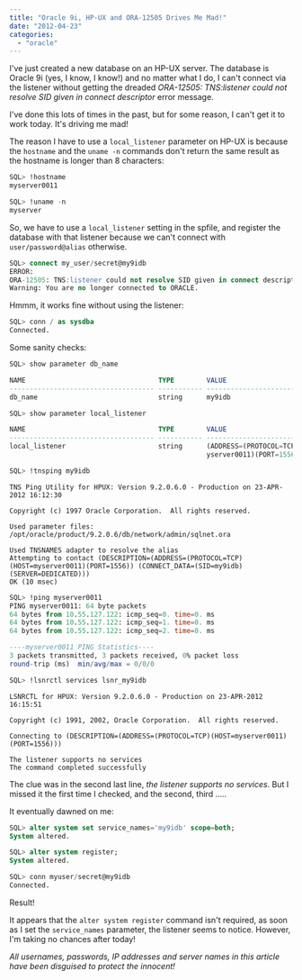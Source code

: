```yaml
---
title: "Oracle 9i, HP-UX and ORA-12505 Drives Me Mad!"
date: "2012-04-23"
categories: 
  - "oracle"
---
```


I've just created a new database on an HP-UX server. The database is Oracle 9i (yes, I know, I know!) and no matter what I do, I can't connect via the listener without getting the dreaded _ORA-12505: TNS:listener could not resolve SID given in connect descriptor_ error message.

I've done this lots of times in the past, but for some reason, I can't get it to work today. It's driving me mad!

The reason I have to use a `local_listener` parameter on HP-UX is because the `hostname` and the `uname -n` commands don't return the same result as the hostname is longer than 8 characters:

```sql
SQL> !hostname
myserver0011

SQL> !uname -n
myserver
```

So, we have to use a `local_listener` setting in the spfile, and register the database with that listener because we can't connect with `user/password@alias` otherwise.

```sql
SQL> connect my_user/secret@my9idb
ERROR:
ORA-12505: TNS:listener could not resolve SID given in connect descriptor
Warning: You are no longer connected to ORACLE.
```

Hmmm, it works fine without using the listener:

```sql
SQL> conn / as sysdba
Connected.
```

Some sanity checks:

```sql
SQL> show parameter db_name

NAME                                 TYPE        VALUE
------------------------------------ ----------- ------------------------------
db_name                              string      my9idb

SQL> show parameter local_listener

NAME                                 TYPE        VALUE
------------------------------------ ----------- ------------------------------
local_listener                       string      (ADDRESS=(PROTOCOL=TCP)(HOST=m
                                                 yserver0011)(PORT=1556))

SQL> !tnsping my9idb
```
```text
TNS Ping Utility for HPUX: Version 9.2.0.6.0 - Production on 23-APR-2012 16:12:30

Copyright (c) 1997 Oracle Corporation.  All rights reserved.

Used parameter files:
/opt/oracle/product/9.2.0.6/db/network/admin/sqlnet.ora

Used TNSNAMES adapter to resolve the alias
Attempting to contact (DESCRIPTION=(ADDRESS=(PROTOCOL=TCP)(HOST=myserver0011)(PORT=1556)) (CONNECT_DATA=(SID=my9idb)(SERVER=DEDICATED)))
OK (10 msec)
```

```sql
SQL> !ping myserver0011
PING myserver0011: 64 byte packets
64 bytes from 10.55.127.122: icmp_seq=0. time=0. ms
64 bytes from 10.55.127.122: icmp_seq=1. time=0. ms
64 bytes from 10.55.127.122: icmp_seq=2. time=0. ms

----myserver0011 PING Statistics----
3 packets transmitted, 3 packets received, 0% packet loss 
round-trip (ms)  min/avg/max = 0/0/0
```

```sql
SQL> !lsnrctl services lsnr_my9idb
```
```text
LSNRCTL for HPUX: Version 9.2.0.6.0 - Production on 23-APR-2012 16:15:51

Copyright (c) 1991, 2002, Oracle Corporation.  All rights reserved.

Connecting to (DESCRIPTION=(ADDRESS=(PROTOCOL=TCP)(HOST=myserver0011)(PORT=1556)))

The listener supports no services
The command completed successfully
```
The clue was in the second last line, _the listener supports no services_. But I missed it the first time I checked, and the second, third .....

It eventually dawned on me:

```sql
SQL> alter system set service_names='my9idb' scope=both;
System altered.

SQL> alter system register;
System altered.

SQL> conn myuser/secret@my9idb
Connected.
```

Result!

It appears that the `alter system register` command isn't required, as soon as I set the `service_names` parameter, the listener seems to notice. However, I'm taking no chances after today!

_All usernames, passwords, IP addresses and server names in this article have been disguised to protect the innocent!_

